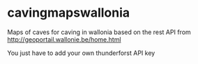 # cavingmapswallonia

Maps of caves for caving in wallonia based on the rest API from http://geoportail.wallonie.be/home.html

You just have to add your own thunderforst API key
